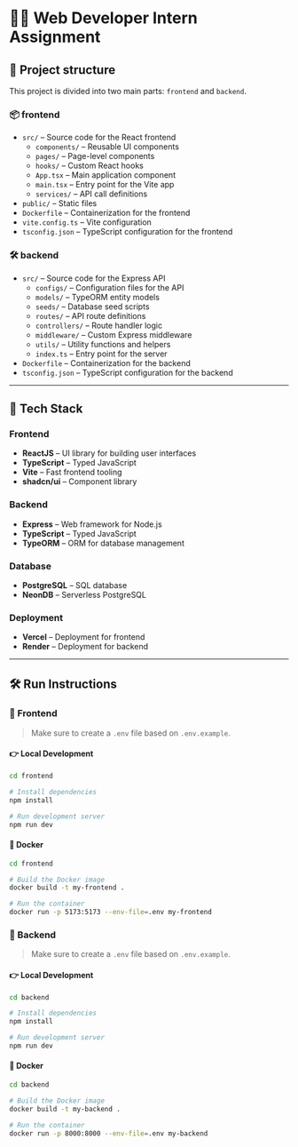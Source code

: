 # 🧑‍💻 Web Developer Intern Assignment

## 🧠 Project structure
This project is divided into two main parts: `frontend` and `backend`.

### 📦 frontend

- `src/` – Source code for the React frontend  
  - `components/` – Reusable UI components  
  - `pages/` – Page-level components  
  - `hooks/` – Custom React hooks  
  - `App.tsx` – Main application component  
  - `main.tsx` – Entry point for the Vite app  
  - `services/` – API call definitions  
- `public/` – Static files  
- `Dockerfile` – Containerization for the frontend  
- `vite.config.ts` – Vite configuration  
- `tsconfig.json` – TypeScript configuration for the frontend  

### 🛠️ backend

- `src/` – Source code for the Express API  
  - `configs/` – Configuration files for the API  
  - `models/` – TypeORM entity models  
  - `seeds/` – Database seed scripts  
  - `routes/` – API route definitions  
  - `controllers/` – Route handler logic  
  - `middleware/` – Custom Express middleware  
  - `utils/` – Utility functions and helpers  
  - `index.ts` – Entry point for the server  
- `Dockerfile` – Containerization for the backend  
- `tsconfig.json` – TypeScript configuration for the backend  

---

## 🚀 Tech Stack

### Frontend  
- **ReactJS** – UI library for building user interfaces  
- **TypeScript** – Typed JavaScript  
- **Vite** – Fast frontend tooling  
- **shadcn/ui** – Component library  

### Backend  
- **Express** – Web framework for Node.js  
- **TypeScript** – Typed JavaScript  
- **TypeORM** – ORM for database management  

### Database  
- **PostgreSQL** – SQL database  
- **NeonDB** – Serverless PostgreSQL  

### Deployment  
- **Vercel** – Deployment for frontend  
- **Render** – Deployment for backend  

---

## 🛠️ Run Instructions

### 🔹 Frontend

> Make sure to create a `.env` file based on `.env.example`.

#### 👉 Local Development


```bash
cd frontend

# Install dependencies
npm install

# Run development server
npm run dev
```
#### 🐳 Docker

```bash
cd frontend

# Build the Docker image
docker build -t my-frontend .

# Run the container
docker run -p 5173:5173 --env-file=.env my-frontend
```

### 🔹 Backend

> Make sure to create a `.env` file based on `.env.example`.

#### 👉 Local Development

```bash
cd backend

# Install dependencies
npm install

# Run development server
npm run dev
```
#### 🐳 Docker
```bash
cd backend

# Build the Docker image
docker build -t my-backend .

# Run the container
docker run -p 8000:8000 --env-file=.env my-backend
```
